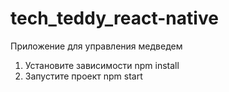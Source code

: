 # tech_teddy_react-native
Приложение для управления медведем

1. Установите зависимости
npm install
2. Запустите проект
npm start
